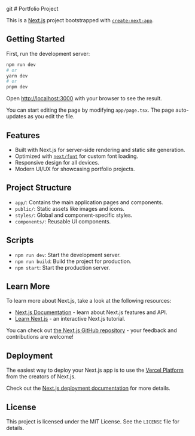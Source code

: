 git # Portfolio Project

This is a [Next.js](https://nextjs.org) project bootstrapped with [`create-next-app`](https://nextjs.org/docs/app/api-reference/cli/create-next-app).

## Getting Started

First, run the development server:

```bash
npm run dev
# or
yarn dev
# or
pnpm dev
```

Open [http://localhost:3000](http://localhost:3000) with your browser to see the result.

You can start editing the page by modifying `app/page.tsx`. The page auto-updates as you edit the file.

## Features

- Built with Next.js for server-side rendering and static site generation.
- Optimized with [`next/font`](https://nextjs.org/docs/app/building-your-application/optimizing/fonts) for custom font loading.
- Responsive design for all devices.
- Modern UI/UX for showcasing portfolio projects.

## Project Structure

- `app/`: Contains the main application pages and components.
- `public/`: Static assets like images and icons.
- `styles/`: Global and component-specific styles.
- `components/`: Reusable UI components.

## Scripts

- `npm run dev`: Start the development server.
- `npm run build`: Build the project for production.
- `npm start`: Start the production server.

## Learn More

To learn more about Next.js, take a look at the following resources:

- [Next.js Documentation](https://nextjs.org/docs) - learn about Next.js features and API.
- [Learn Next.js](https://nextjs.org/learn) - an interactive Next.js tutorial.

You can check out [the Next.js GitHub repository](https://github.com/vercel/next.js) - your feedback and contributions are welcome!

## Deployment

The easiest way to deploy your Next.js app is to use the [Vercel Platform](https://vercel.com/new?utm_medium=default-template&filter=next.js&utm_source=create-next-app&utm_campaign=create-next-app-readme) from the creators of Next.js.

Check out the [Next.js deployment documentation](https://nextjs.org/docs/app/building-your-application/deploying) for more details.

## License

This project is licensed under the MIT License. See the `LICENSE` file for details.
